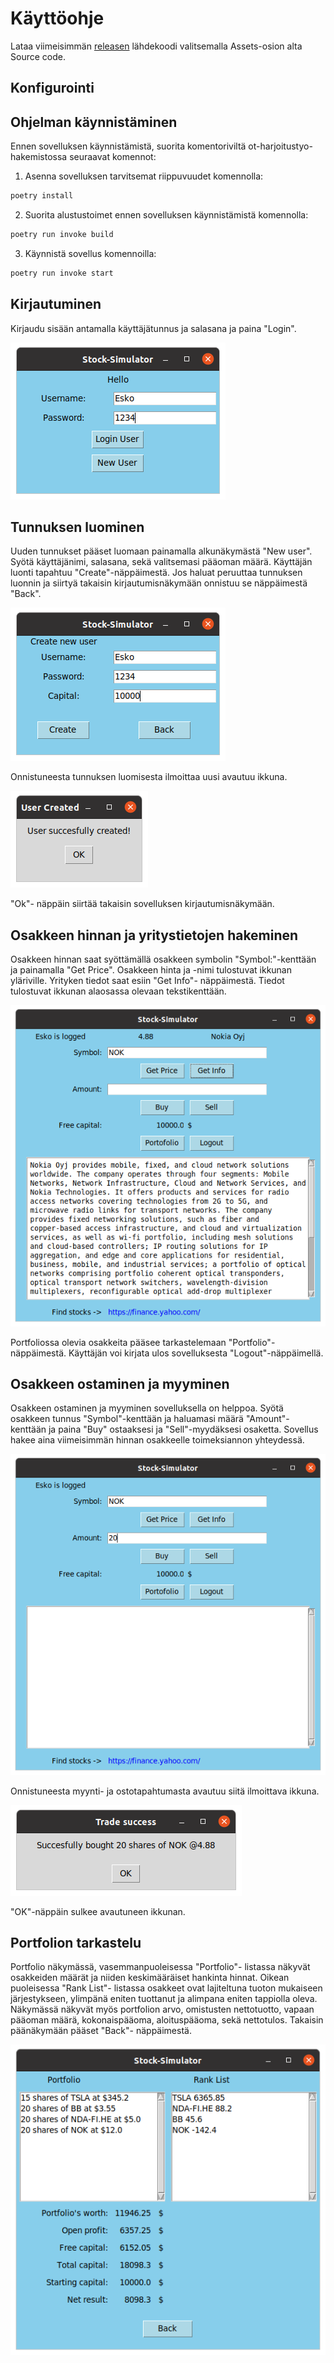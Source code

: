 # Käyttöohje

Lataa viimeisimmän [releasen](https://github.com) lähdekoodi valitsemalla Assets-osion alta Source code.

## Konfigurointi

## Ohjelman käynnistäminen

Ennen sovelluksen käynnistämistä, suorita komentoriviltä ot-harjoitustyo-hakemistossa seuraavat komennot:

1. Asenna sovelluksen tarvitsemat riippuvuudet komennolla:
```bash
poetry install
```
2. Suorita alustustoimet ennen sovelluksen käynnistämistä komennolla:
```bash
poetry run invoke build
```
3. Käynnistä sovellus komennoilla:

```bash
poetry run invoke start
```

## Kirjautuminen

Kirjaudu sisään antamalla käyttäjätunnus ja salasana ja paina "Login".


![](./kuvat/kayttoohjeen_kuvat/login_user_view.png)

## Tunnuksen luominen
Uuden tunnukset pääset luomaan painamalla alkunäkymästä "New user". Syötä käyttäjänimi, salasana, sekä valitsemasi pääoman määrä. Käyttäjän luonti tapahtuu "Create"-näppäimestä. Jos haluat peruuttaa tunnuksen luonnin ja siirtyä takaisin kirjautumisnäkymään onnistuu se näppäimestä "Back". 

![](./kuvat/kayttoohjeen_kuvat/create_user_view.png)

Onnistuneesta tunnuksen luomisesta ilmoittaa uusi avautuu ikkuna.

![](./kuvat/kayttoohjeen_kuvat/User_created_ok.png)

"Ok"- näppäin siirtää takaisin sovelluksen kirjautumisnäkymään.


## Osakkeen hinnan ja yritystietojen hakeminen

Osakkeen hinnan saat syöttämällä osakkeen symbolin "Symbol:"-kenttään ja painamalla "Get Price". Osakkeen hinta ja -nimi tulostuvat ikkunan yläriville. Yrityken tiedot saat esiin "Get Info"- näppäimestä. Tiedot tulostuvat ikkunan alaosassa olevaan tekstikenttään. 

![](./kuvat/kayttoohjeen_kuvat/action_view.png)


Portfoliossa olevia osakkeita pääsee tarkastelemaan "Portfolio"- näppäimestä. Käyttäjän voi kirjata ulos sovelluksesta "Logout"-näppäimellä.
  
## Osakkeen ostaminen ja myyminen

Osakkeen ostaminen ja myyminen sovelluksella on helppoa. Syötä osakkeen tunnus "Symbol"-kenttään ja haluamasi määrä "Amount"- kenttään ja paina "Buy" ostaaksesi ja "Sell"-myydäksesi osaketta. Sovellus hakee aina viimeisimmän hinnan osakkeelle toimeksiannon yhteydessä. 

![](./kuvat/kayttoohjeen_kuvat/buy_view.png)

Onnistuneesta myynti- ja ostotapahtumasta avautuu siitä ilmoittava ikkuna.


![](./kuvat/kayttoohjeen_kuvat/success_view.png)

"OK"-näppäin sulkee avautuneen ikkunan.


## Portfolion tarkastelu

Portfolio näkymässä, vasemmanpuoleisessa "Portfolio"- listassa näkyvät osakkeiden määrät ja niiden keskimääräiset hankinta hinnat. Oikean puoleisessa "Rank List"- listassa osakkeet ovat lajiteltuna tuoton mukaiseen järjestykseen, ylimpänä eniten tuottanut ja alimpana eniten tappiolla oleva. Näkymässä näkyvät myös portfolion arvo, omistusten nettotuotto, vapaan pääoman määrä, kokonaispääoma, aloituspääoma, sekä nettotulos. Takaisin päänäkymään pääset "Back"- näppäimestä.

  
![](./kuvat/kayttoohjeen_kuvat/portfolio_view3.png)




